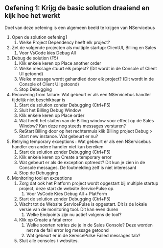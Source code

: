 ## Oefening 1: Krijg de basic solution draaiend en kijk hoe het werkt

Doel van deze oefening is een algemeen beeld te krijgen van NServicebus

1. Open de solution oefening1
    1. Welke Project Dependency heeft elk project?
3. Zet de volgende projecten als multiple startup: ClientUI, Billing en Sales
    1. Voor VsCode kies Debug All
4. Debug de solution (F5)	
    1. Klik enkele keren op Place another order
    2. Welke message stuurt elk project? (Dit wordt in de Console of Client UI getoond)
    4. Welke message wordt gehandled door elk project? (Dit wordt in de Console of Client UI getoond)
    5. Stop Debugging
5.	Recovering from failure: Wat gebeurt er als een NServicebus handler tijdelijk niet beschikbaar is
    1.	Start de solution zonder Debugging (Ctrl+F5)
    2.	Sluit het Billing Debug Window
    3.	Klik enkele keren op Place order
    4.	Wat heeft het sluiten van de Billing window voor effect op de Sales Window? Kan deze nog steeds messages versturen?
    5.	ReStart Billing door op het rechtermuis klik Billing project Debug > Start new instance. Wat gebeurt er nu?
6.	Retrying temporary exceptions : Wat gebeurt er als een NServicebus handler een andere handler niet kan bereiken
    1.	Start de solution zonder Debugging (Ctrl+F5)
    2.	Klik enkele keren op Create a temporary error
    3.	Wat gebeurt er als de exception optreedt? Dit kun je zien in de Console messages. De foutmelding zelf is niet interessant
    4.	Stop de Debugging
7.	Monitoring tool en exceptions
    1.	Zorg dat ook het Platform project wordt opgestart bij multiple startup project, deze start de website ServicePulse op. 
        1.	Voor VsCode Kies Debug All + PlatForm
    3.	Start de solution zonder Debugging (Ctrl+F5)
    4.	Wacht tot de Website ServicePulse is opgestart. Dit is de lokale versie van de monitoring tool. Dit kan even duren
        1.	Welke Endpoints zijn nu actief volgens de tool?
    5.	Klik op Create a fatal error
        1.	Welke soorten retries zie je in de Sales Console? Deze worden net na de fail error log message getoond
        2.	Wat gebeurt er in de ServicePulse Failed messages tab?
    6.	Sluit alle consoles / websites.
   
